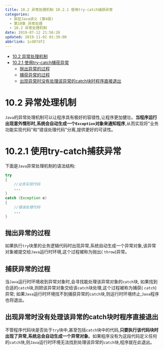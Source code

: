 ```yaml
---
title: 10.2 异常处理机制 10.2.1 使用try-catch捕获异常
categories: 
  - 疯狂Java讲义 (第4版)
  - 第10章 异常处理
  - 10.2 异常处理机制
date: 2019-07-12 21:56:26
updated: 2019-11-02 01:39:00
abbrlink: 1cd07df2
---
```

- [10.2 异常处理机制](/ReadingNotes/1cd07df2/#10-2-异常处理机制)
- [10.2.1 使用try-catch捕获异常](/ReadingNotes/1cd07df2/#10-2-1-使用try-catch捕获异常)
    - [抛出异常的过程](/ReadingNotes/1cd07df2/#抛出异常的过程)
    - [捕获异常的过程](/ReadingNotes/1cd07df2/#捕获异常的过程)
    - [出现异常时没有处理该异常的catch块时程序直接退出](/ReadingNotes/1cd07df2/#出现异常时没有处理该异常的catch块时程序直接退出)

<!--more-->
<script src="https://cdn.bootcss.com/jquery/3.4.0/jquery.slim.min.js"></script>
<script>$(document).ready(function () {$(".post-body > ul:nth-child(1)").hide();});</script>

<!--end-->
# 10.2 异常处理机制 #
`Java`的异常处理机制可以让程序具有极好的容错性,让程序更加健壮。**当程序运行出现意外情形时,系统会自动生成一个`Exception`对象来通知程序**,从而实现将"业务功能实现代码"和"错误处理代码"分离,提供更好的可读性。
# 10.2.1 使用try-catch捕获异常 #
下面是`Java`异常处理机制的语法结构:
```java
try
{
    //业务实现代码
    ...
}
catch (Exception e)
{
    //错误处理代码
    ...
}
```
## 抛出异常的过程 ##
如果执行`try`块里的业务逻辑代码时出现异常,系统自动生成一个异常对象,该异常对象被提交给`Java`运行时环境,这个过程被称为抛出( `throw`)异常。
## 捕获异常的过程 ##
当`Java`运行时环境收到异常对象时,会寻找能处理该异常对象的`catch`块,
如果找到合适的`catch`块,则把该异常对象交给该`catch`块处理,这个过程被称为捕获( `catch`)异常;
如果`Java`运行时环境找不到捕获异常的`catch`块,则运行时环境终止,`Java`程序也将退出。
## 出现异常时没有处理该异常的catch块时程序直接退出 ##
不管程序代码块是否处于`try`块中,甚至包括`catch`块中的代码,**只要执行该代码块时出现了异常,系统总会自动生成一个异常对象**。如果程序没有为这段代码定义任何的`catch`块,则`Java`运行时环境无法找到处理该异常的`catch`块,程序就在此退出。

